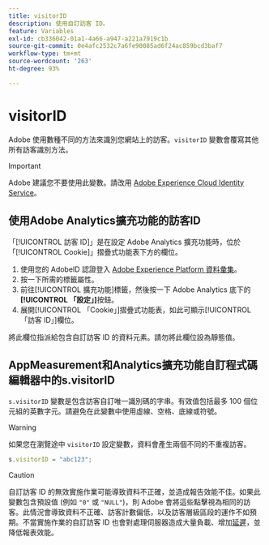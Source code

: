 ```yaml
---
title: visitorID
description: 使用自訂訪客 ID。
feature: Variables
exl-id: cb336042-01a1-4a66-a947-a221a7919c1b
source-git-commit: 0e4afc2532c7a6fe90085ad6f24ac859bcd3baf7
workflow-type: tm+mt
source-wordcount: '263'
ht-degree: 93%

---
```


# visitorID

Adobe 使用數種不同的方法來識別您網站上的訪客。`visitorID` 變數會覆寫其他所有訪客識別方法。

>[!IMPORTANT]
>
>Adobe 建議您不要使用此變數。請改用 [Adobe Experience Cloud Identity Service](https://experienceleague.adobe.com/docs/id-service/using/home.html)。

## 使用Adobe Analytics擴充功能的訪客ID

「[!UICONTROL 訪客 ID]」是在設定 Adobe Analytics 擴充功能時，位於「[!UICONTROL Cookie]」摺疊式功能表下方的欄位。

1. 使用您的 AdobeID 認證登入 [Adobe Experience Platform 資料彙集](https://experience.adobe.com/data-collection)。
2. 按一下所需的標籤屬性。
3. 前往[!UICONTROL 擴充功能]標籤，然後按一下 Adobe Analytics 底下的&#x200B;**[!UICONTROL 「設定」]**&#x200B;按鈕。
4. 展開[!UICONTROL 「Cookie」]摺疊式功能表，如此可顯示[!UICONTROL 「訪客 ID」]欄位。

將此欄位指派給包含自訂訪客 ID 的資料元素。請勿將此欄位設為靜態值。

## AppMeasurement和Analytics擴充功能自訂程式碼編輯器中的s.visitorID

`s.visitorID` 變數是包含訪客自訂唯一識別碼的字串。有效值包括最多 100 個位元組的英數字元。請避免在此變數中使用虛線、空格、底線或符號。

>[!WARNING]
>
>如果您在瀏覽途中 `visitorID` 設定變數，資料會產生兩個不同的不重複訪客。

```js
s.visitorID = "abc123";
```

>[!CAUTION]
>
>自訂訪客 ID 的無效實施作業可能導致資料不正確，並造成報告效能不佳。如果此變數包含預設值 (例如 `"0"` 或 `"NULL"`)，則 Adobe 會將這些點擊視為相同的訪客。此情況會導致資料不正確、訪客計數偏低，以及訪客層級區段的運作不如預期。不當實施作業的自訂訪客 ID 也會對處理伺服器造成大量負載、增加[延遲](/help/technotes/latency.md)，並降低報表效能。
